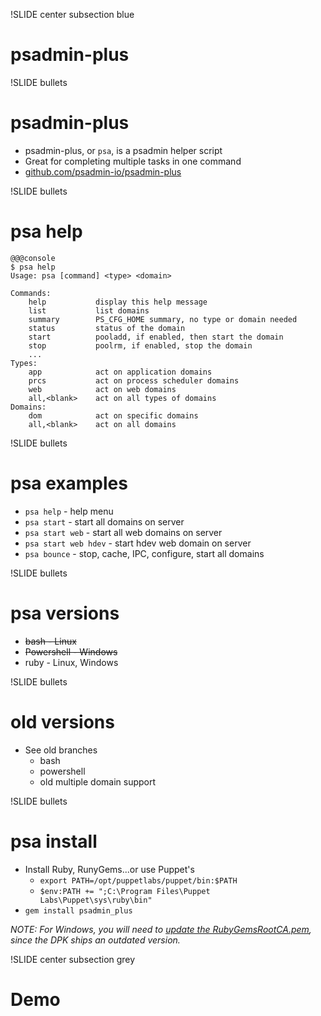 !SLIDE center subsection blue

# psadmin-plus

!SLIDE bullets

# psadmin-plus

* psadmin-plus, or  `psa`, is a psadmin helper script
* Great for completing multiple tasks in one command
* [github.com/psadmin-io/psadmin-plus](https://github.com/psadmin-io/psadmin-plus)

!SLIDE bullets

# psa help

    @@@console
    $ psa help
    Usage: psa [command] <type> <domain>

    Commands:
        help           display this help message
        list           list domains
        summary        PS_CFG_HOME summary, no type or domain needed
        status         status of the domain
        start          pooladd, if enabled, then start the domain
        stop           poolrm, if enabled, stop the domain
        ...
    Types:
        app            act on application domains
        prcs           act on process scheduler domains
        web            act on web domains
        all,<blank>    act on all types of domains
    Domains:
        dom            act on specific domains
        all,<blank>    act on all domains

!SLIDE bullets

# psa examples

* `psa help`           - help menu
* `psa start`          - start all domains on server
* `psa start web`      - start all web domains on server
* `psa start web hdev` - start hdev web domain on server
* `psa bounce`         - stop, cache, IPC, configure, start all domains

!SLIDE bullets

# psa versions

* ~~bash       - Linux~~
* ~~Powershell - Windows~~
* ruby       - Linux, Windows

!SLIDE bullets

# old versions

* See old branches
    * bash
    * powershell
    * old multiple domain support

!SLIDE bullets

# psa install

* Install Ruby, RunyGems...or use Puppet's
    * `export PATH=/opt/puppetlabs/puppet/bin:$PATH`
    * `$env:PATH += ";C:\Program Files\Puppet Labs\Puppet\sys\ruby\bin"`
* `gem install psadmin_plus`

*NOTE: For Windows, you will need to [update the RubyGemsRootCA.pem](https://gist.github.com/iversond/772e73257c4ca59a9e6137baa7288788), since the DPK ships an outdated version.*

!SLIDE center subsection grey

# Demo
